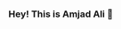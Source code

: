 ### Hey! This is Amjad Ali 👋 

<!--
**AmjadKudsi/AmjadKudsi** is a ✨ _special_ ✨ repository because its `README.md` (this file) appears on your GitHub profile.

Here are some ideas to get you started:

- 🔭 I’m currently working on Computer Vision
- 🌱 I’m currently learning Ai | Ml | Dl
- 🤔 I’m looking for help with Image Processing 
- 📫 How to reach me: ...
- 😄 Pronouns: He/His
- ⚡ Fun fact: I'm a begginer as Youtuber. Do visit my channel for some exciting videos!
